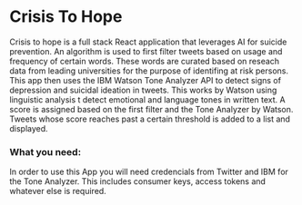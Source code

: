 # Crisis To Hope
Crisis to hope is a full stack React application that leverages AI for suicide prevention. An algorithm is used to first filter tweets based on usage and frequency of certain words. These words are curated based on reseach data from leading universities for the purpose of identifing at risk persons. This app then uses the IBM Watson Tone Analyzer API to detect signs of depression and suicidal ideation in tweets. This works by Watson using linguistic analysis t detect emotional and language tones in written text. A score is assigned based on the first filter and the Tone Analyzer by Watson. Tweets whose score reaches past a certain threshold is added to a list and displayed. 

### What you need:
In order to use this App you will need credencials from Twitter and IBM for the Tone Analyzer. This includes consumer keys, access tokens and whatever else is required.